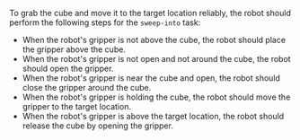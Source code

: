 To grab the cube and move it to the target location reliably, the robot should perform the following steps for the `sweep-into` task:

- When the robot's gripper is not above the cube, the robot should place the gripper above the cube.
- When the robot's gripper is not open and not around the cube, the robot should open the gripper.
- When the robot's gripper is near the cube and open, the robot should close the gripper around the cube.
- When the robot's gripper is holding the cube, the robot should move the gripper to the target location.
- When the robot's gripper is above the target location, the robot should release the cube by opening the gripper.